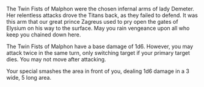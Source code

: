 The Twin Fists of Malphon were the chosen infernal arms of lady Demeter. Her relentless attacks drove the Titans back, as they failed to defend. It was this arm that our great prince Zagreus used to pry open the gates of Elysium on his way to the surface. May you rain vengeance upon all who keep you chained down here.

The Twin Fists of Malphon have a base damage of 1d6. However, you may attack twice in the same turn, only switching target if your primary target dies. You may not move after attacking.

Your special smashes the area in front of you, dealing 1d6 damage in a 3 wide, 5 long area.